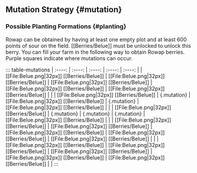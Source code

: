## Mutation Strategy {#mutation}

### Possible Planting Formations {#planting}

Rowap can be obtained by having at least one empty plot and at least 600 points of sour on the field. [[Berries/Belue]] must be unlocked to unlock this berry. You can fill your farm in the following way to obtain Rowap berries. Purple squares indicate where mutations can occur.

::: table-mutations
| :----: | :----: | :----: | :----: | :----: |
| [[File:Belue.png\|32px]] [[Berries/Belue]] | [[File:Belue.png\|32px]] [[Berries/Belue]] | [[File:Belue.png\|32px]] [[Berries/Belue]] | [[File:Belue.png\|32px]] [[Berries/Belue]] | [[File:Belue.png\|32px]] [[Berries/Belue]] | |
| [[File:Belue.png\|32px]] [[Berries/Belue]] | {.mutation} | [[File:Belue.png\|32px]] [[Berries/Belue]] | {.mutation} | [[File:Belue.png\|32px]] [[Berries/Belue]] | |
| [[File:Belue.png\|32px]] [[Berries/Belue]] | {.mutation} | {.mutation} | {.mutation} | [[File:Belue.png\|32px]] [[Berries/Belue]] | |
| [[File:Belue.png\|32px]] [[Berries/Belue]] | [[File:Belue.png\|32px]] [[Berries/Belue]] | [[File:Belue.png\|32px]] [[Berries/Belue]] | [[File:Belue.png\|32px]] [[Berries/Belue]] | [[File:Belue.png\|32px]] [[Berries/Belue]] | |
| [[File:Belue.png\|32px]] [[Berries/Belue]] | [[File:Belue.png\|32px]] [[Berries/Belue]] | [[File:Belue.png\|32px]] [[Berries/Belue]] | [[File:Belue.png\|32px]] [[Berries/Belue]] | [[File:Belue.png\|32px]] [[Berries/Belue]] | |
:::